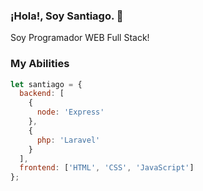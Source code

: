 ### ¡Hola!, Soy Santiago. 👋

Soy Programador WEB Full Stack!

### My Abilities

```js
let santiago = {
  backend: [
    {
      node: 'Express'
    },
    {
      php: 'Laravel'
    }
  ],
  frontend: ['HTML', 'CSS', 'JavaScript']
};
```

<!--
**santiagor0jas/santiagor0jas** is a ✨ _special_ ✨ repository because its `README.md` (this file) appears on your GitHub profile.

Here are some ideas to get you started:

- 🔭 I’m currently working on ...
- 🌱 I’m currently learning ...
- 👯 I’m looking to collaborate on ...
- 🤔 I’m looking for help with ...
- 💬 Ask me about ...
- 📫 How to reach me: ...
- 😄 Pronouns: ...
- ⚡ Fun fact: ...
-->
